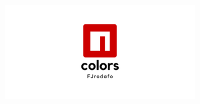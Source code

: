<picture>
    <source media="(prefers-color-scheme: dark)" srcset="https://raw.githubusercontent.com/FJrodafo/colors/main/Assets/Banner/Dark.png">
    <img alt="colors" src="https://raw.githubusercontent.com/FJrodafo/colors/main/Assets/Banner/Light.png">
</picture>
